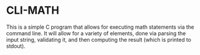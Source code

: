 # CLI-MATH

This is a simple C program that allows for executing math statements via the command line. It will allow for a variety of elements, done via parsing the input string, validating it, and then computing the result (which is printed to stdout).
